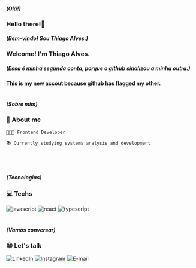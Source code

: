 
##### (Olá!)
### Hello there!👋


##### (Bem-vindo! Sou Thiago Alves.)
### Welcome! I'm Thiago Alves.


##### (Essa é minha segunda conta, porque o github sinalizou a minha outra.)
#### This is my new accout because github has flagged my other.



#

 ##### (Sobre mim)
<h3 align="left">📌 About me</h3>

  ```js
  👩🏻‍💻 Frontend Developer

  📚 Currently studying systems analysis and development
```
#

 </div>
 <br>

  
  [JAVASCRIPT__BADGE]: https://img.shields.io/badge/Javascript-000?style=for-the-badge&logo=javascript
  [REACT__BADGE]: https://img.shields.io/badge/React-005CFE?style=for-the-badge&logo=react
  [TYPESCRIPT__BADGE]: https://img.shields.io/badge/typescript-D4FAFF?style=for-the-badge&logo=typescript

 ##### (Tecnologias)
 <h3 align="left">💻 Techs </h3>


![javascript][JAVASCRIPT__BADGE]
![react][REACT__BADGE]
![typescript][TYPESCRIPT__BADGE]

#

 ##### (Vamos conversar)

 <h3 align="left">😁 Let's talk</h3>


[![LinkedIn](https://img.shields.io/badge/-LinkedIn-000?style=for-the-badge&logo=linkedin&logoColor=FFFcolor:FFF)](https://www.linkedin.com/in/thiagoalves89/)
[![Instagram](https://img.shields.io/badge/-Instagram-000?style=for-the-badge&logo=instagram&logoColor=FFF&color:FFF)](https://www.instagram.com/thiagoalvess89/)
[![E-mail](https://img.shields.io/badge/-Email-000?style=for-the-badge&logo=microsoft-outlook&logoColor=FFFcolor:FFF)](mailto:thiagoalves.devp@gmail.com)
<br>
<br>







